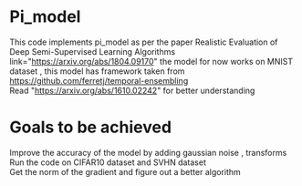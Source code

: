 # Pi_model
This code implements pi_model as per the paper Realistic Evaluation of Deep Semi-Supervised Learning Algorithms link="https://arxiv.org/abs/1804.09170"
the model for now works on MNIST dataset , this model has framework taken from https://github.com/ferretj/temporal-ensembling 
<br /> 
Read "https://arxiv.org/abs/1610.02242" for better understanding  

# Goals to be achieved 
Improve the accuracy of the model by adding gaussian noise , transforms <br /> 
Run the code on CIFAR10 dataset and SVHN dataset <br /> 
Get the norm of the gradient and figure out a better algorithm <br /> 



